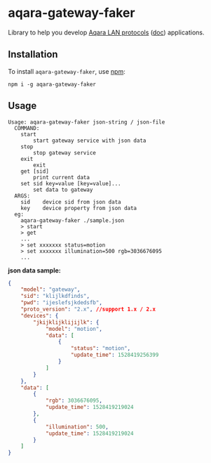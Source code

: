 # aqara-gateway-faker  

Library to help you develop [Aqara LAN protocols](https://github.com/aqara/aiot-gateway-local-api) ([doc](http://docs.opencloud.aqara.cn/development/gateway-LAN-communication/)) applications.


## Installation  

To install `aqara-gateway-faker`, use [npm](http://github.com/npm/npm):
```
npm i -g aqara-gateway-faker
```  

## Usage  
```shell
Usage: aqara-gateway-faker json-string / json-file
  COMMAND:
    start
        start gateway service with json data
    stop
        stop gateway service
    exit
        exit
    get [sid]
        print current data
    set sid key=value [key=value]...
        set data to gateway
  ARGS:
    sid    device sid from json data
    key    device property from json data
  eg:
    aqara-gateway-faker ./sample.json
    > start
    > get
    ...
    > set xxxxxxx status=motion
    > set xxxxxxx illumination=500 rgb=3036676095
    ...
```

**json data sample:**
```json
{
    "model": "gateway",
    "sid": "klijlkdfinds",
    "pwd": "ijeslefsjkdedsfb",
    "proto_version": "2.x", //support 1.x / 2.x
    "devices": {
        "jkijklijklijijlk": {
            "model": "motion",
            "data": [
                {
                    "status": "motion",
                    "update_time": 1528419256399
                }
            ]
        }
    },
    "data": [
        {
            "rgb": 3036676095,
            "update_time": 1528419219024
        },
        {
            "illumination": 500,
            "update_time": 1528419219024
        }
    ]
}
```
